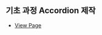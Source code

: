 ## 기초 과정 Accordion 제작

- <a href="https://mook9288.github.io/vanillaJS/src/accordion/basic">View Page</a>
